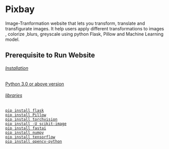 # Pixbay
Image-Tranformation website that lets you transform, translate and transfigurate images.
It help users apply different transformations to images , colorize ,blurs, greyscale using python Flask, Pillow and Machine Learning model.

## Prerequisite to Run Website<u>

###### Installation
Python 3.0 or above version

###### libraries
```
pip install flask
pip install Pillow
pip install torchvision
pip install -U scikit-image
pip install fastai
pip install numpy
pip install tensorflow
pip install opencv-python
```
